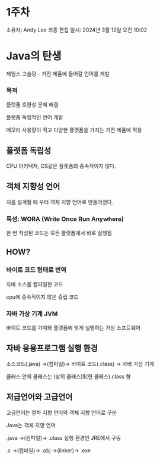 # 1주차

소유자: Andy Lee
최종 편집 일시: 2024년 3월 12일 오전 10:02

# Java의 탄생

제임스 고슬링 - 가전 제품에 들어갈 언어를 개발

### 목적

플랫폼 호환성 문제 해결

플랫폼 독립적인 언어 개발

메모리 사용량이 적고 다양한 플랫폼을 가지는 가전 제품에 적용

## 플랫폼 독립성

CPU 아키텍쳐, OS같은 플랫폼의 종속적이지 않다.

## 객체 지향성 언어

처음 설계될 때 부터 객체 지향 언어로 만들어졌다.

### 특성: WORA (Write Once Run Anywhere)

한 번 작성된 코드는 모든 플랫폼에서 바로 실행됨

## HOW?

### **바이트 코드 형태로 번역**

자바 소스를 컴파일한 코드

cpu에 종속적이지 않은 중립 코드

### **자바 가상 기계 JVM**

바이트 코드를 가져와 플랫폼에 맞게 실행하는 가상 소프트웨어

## 자바 응용프로그램 실행 환경

소스코드(.java) →(컴파일)→ 바이트 코드(.class) → 자바 가상 기계

클래스 안의 클래스는
(상위 클래스)$(현 클래스).class 형

## 저급언어와 고급언어

고급언어는 절차 지향 언어와 객체 지향 언어로 구분

Java는 객체 지향 언어

.java →(컴파일)→ .class 실행 환경인 JRE에서 구동

.c →(컴파일)→ .obj →(linker)→ .exe